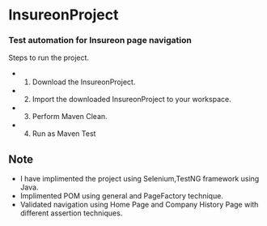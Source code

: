 # InsureonProject
### Test automation for Insureon page navigation
Steps to run the project.
* 1. Download the InsureonProject.
* 2. Import the downloaded InsureonProject to your workspace.
* 3. Perform Maven Clean.
* 4. Run as Maven Test

## Note
* I have implimented the project using Selenium,TestNG framework using Java.
* Implimented POM using general and PageFactory technique.
* Validated navigation using Home Page and Company History Page with different assertion techniques.
